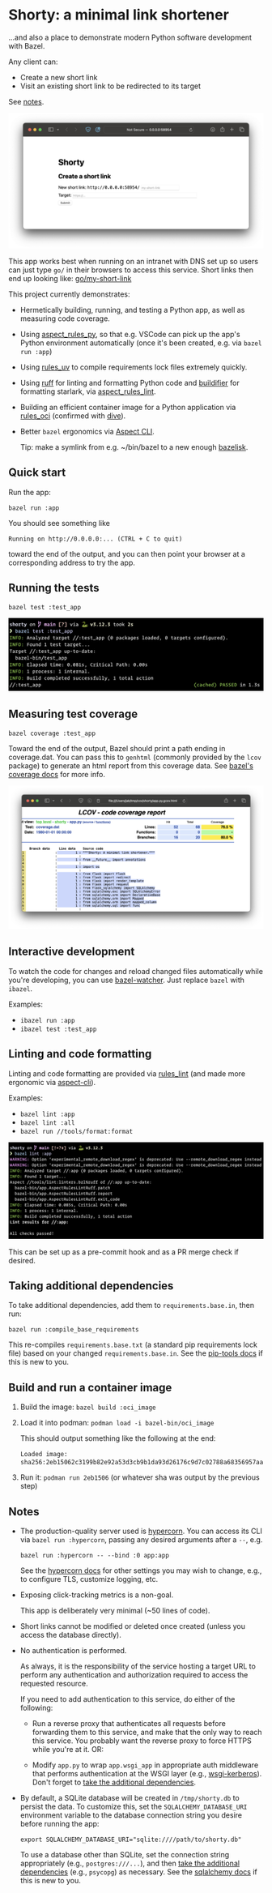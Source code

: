 # Shorty: a minimal link shortener

...and also a place to demonstrate
modern Python software development with Bazel.

Any client can:
* Create a new short link
* Visit an existing short link to be redirected to its target

See [notes](#notes).

![](./screenshot-shorty.png)

This app works best when running on an intranet with DNS set up so users can just type
`go/` in their browsers to access this service. Short links then end up looking like:
[go/my-short-link](https://go/my-short-link)


This project currently demonstrates:

* Hermetically building, running, and testing a Python app, as well as measuring code coverage.

* Using [aspect_rules_py](https://github.com/aspect-build/rules_py),
  so that e.g. VSCode can pick up the app's Python environment automatically
  (once it's been created, e.g. via `bazel run :app`)

* Using [rules_uv](https://github.com/theoremlp/rules_uv)
  to compile requirements lock files extremely quickly.

* Using [ruff](https://docs.astral.sh/ruff/) for linting and formatting Python code
  and [buildifier](https://github.com/bazelbuild/buildtools/blob/master/buildifier/README.md)
  for formatting starlark,
  via [aspect_rules_lint](https://github.com/aspect-build/rules_py).

* Building an efficient container image for a Python application via
  [rules_oci](https://github.com/bazel-contrib/rules_oci/blob/main/docs/python.md)
  (confirmed with [dive](https://github.com/wagoodman/dive)).

* Better `bazel` ergonomics via [Aspect CLI](https://docs.aspect.build/cli/).

  Tip: make a symlink from e.g. ~/bin/bazel to a new enough
  [bazelisk](https://github.com/bazelbuild/bazelisk).


## Quick start

Run the app:
```
bazel run :app
```

You should see something like
```
Running on http://0.0.0.0:... (CTRL + C to quit)
```
toward the end of the output, and you can then point your browser
at a corresponding address to try the app.


## Running the tests

```
bazel test :test_app
```
![](./screenshot-test.png)


## Measuring test coverage

```
bazel coverage :test_app
```

Toward the end of the output, Bazel should print a path ending in coverage.dat.
You can pass this to `genhtml` (commonly provided by the `lcov` package)
to generate an html report from this coverage data.
See [bazel's coverage docs](https://bazel.build/configure/coverage) for more info.

![](./screenshot-coverage.png)


## Interactive development

To watch the code for changes and reload changed files automatically while you're developing,
you can use [bazel-watcher](https://github.com/bazelbuild/bazel-watcher).
Just replace `bazel` with `ibazel`.

Examples:
* `ibazel run :app`
* `ibazel test :test_app`


## Linting and code formatting

Linting and code formatting are provided via
[rules_lint](https://github.com/aspect-build/rules_lint)
(and made more ergonomic via [aspect-cli](https://github.com/aspect-build/aspect-cli)).

Examples:
* `bazel lint :app`
* `bazel lint :all`
* `bazel run //tools/format:format`

![](./screenshot-lint.png)

This can be set up as a pre-commit hook
and as a PR merge check if desired.


## Taking additional dependencies

To take additional dependencies, add them to `requirements.base.in`, then run:
```
bazel run :compile_base_requirements
```

This re-compiles `requirements.base.txt` (a standard pip requirements lock file)
based on your changed `requirements.base.in`.
See the [pip-tools docs](https://pip-tools.readthedocs.io) if this is new to you.


## Build and run a container image

1. Build the image: `bazel build :oci_image`

1. Load it into podman: `podman load -i bazel-bin/oci_image`

   This should output something like the following at the end:
   ```
   Loaded image: sha256:2eb15062c3199b82e92a53d3cb9b1da93d26176c9d7c02788a68356957aaa51c
   ```

1. Run it: `podman run 2eb1506`  (or whatever sha was output by the previous step)


## Notes

* The production-quality server used is [hypercorn](https://hypercorn.rtfd.io).
  You can access its CLI via `bazel run :hypercorn`,
  passing any desired arguments after a `--`, e.g.
  ```
  bazel run :hypercorn -- --bind :0 app:app
  ```
  See the [hypercorn docs](https://hypercorn.readthedocs.io/en/latest/how_to_guides/configuring.html#configuration-options)
  for other settings you may wish to change,
  e.g., to configure TLS, customize logging, etc.

* Exposing click-tracking metrics is a non-goal.

  This app is deliberately very minimal (~50 lines of code).

* Short links cannot be modified or deleted once created
  (unless you access the database directly).

* No authentication is performed.

  As always, it is the responsibility of the service hosting a target URL
  to perform any authentication and authorization required to access the requested resource.

  If you need to add authentication to this service, do either of the following:

  * Run a reverse proxy that authenticates all requests before forwarding them
    to this service, and make that the only way to reach this service.
    You probably want the reverse proxy to force HTTPS while you're at it. OR:

  * Modify `app.py` to wrap `app.wsgi_app` in appropriate auth middleware
    that performs authentication at the WSGI layer
    (e.g., [wsgi-kerberos](https://github.com/deshaw/wsgi-kerberos)).
    Don't forget to [take the additional dependencies](#taking-additional-dependencies).

* By default, a SQLite database will be created in `/tmp/shorty.db` to persist the data.
  To customize this, set the `SQLALCHEMY_DATABASE_URI` environment variable
  to the database connection string you desire before running the app:

  ```
  export SQLALCHEMY_DATABASE_URI="sqlite:////path/to/shorty.db"
  ```

  To use a database other than SQLite, set the connection string appropriately
  (e.g., `postgres:///...`), and then
  [take the additional dependencies](#taking-additional-dependencies) (e.g., `psycopg`) as necessary.
  See the [sqlalchemy docs](https://docs.sqlalchemy.org/en/20/core/engines.html)
  if this is new to you.
